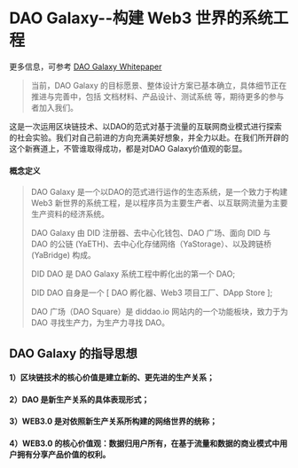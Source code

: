 # DAO Galaxy--构建 Web3 世界的系统工程

更多信息，可参考 [DAO Galaxy Whitepaper](DAO-Galaxy.md)

> 当前，DAO Galaxy 的目标愿景、整体设计方案已基本确立，具体细节正在推进与完善中，包括 文档材料、产品设计、测试系统 等，期待更多的参与者加入我们。

这是一次运用区块链技术、以DAO的范式对基于流量的互联网商业模式进行探索的社会实验。我们对自己前进的方向充满美好想象，并全力以赴。在我们所开辟的这个新赛道上，不管谁取得成功，都是对DAO Galaxy价值观的彰显。

#### 概念定义

>
> DAO Galaxy 是一个以DAO的范式进行运作的生态系统，是一个致力于构建 Web3 新世界的系统工程，是以程序员为主要生产者、以互联网流量为主要生产资料的经济系统。
> 
> DAO Galaxy 由 DID 注册器、去中心化钱包、DAO 广场、面向 DID 与 DAO 的公链 (YaETH)、去中心化存储网络（YaStorage）、以及跨链桥 (YaBridge) 构成。
> 
> DID DAO 是 DAO Galaxy 系统工程中孵化出的第一个 DAO;
>
> DID DAO 自身是一个 [ DAO 孵化器、Web3 项目工厂、DApp Store ];
>
> DAO 广场（DAO Square）是 diddao.io 网站内的一个功能板块，致力于为 DAO 寻找生产力，为生产力寻找 DAO。
>

## DAO Galaxy 的指导思想

#### 1）区块链技术的核心价值是建立新的、更先进的生产关系；

#### 2）DAO 是新生产关系的具体表现形式；

#### 3）WEB3.0 是对依照新生产关系所构建的网络世界的统称；

#### 4）WEB3.0 的核心价值观：数据归用户所有，在基于流量和数据的商业模式中用户拥有分享产品价值的权利。
